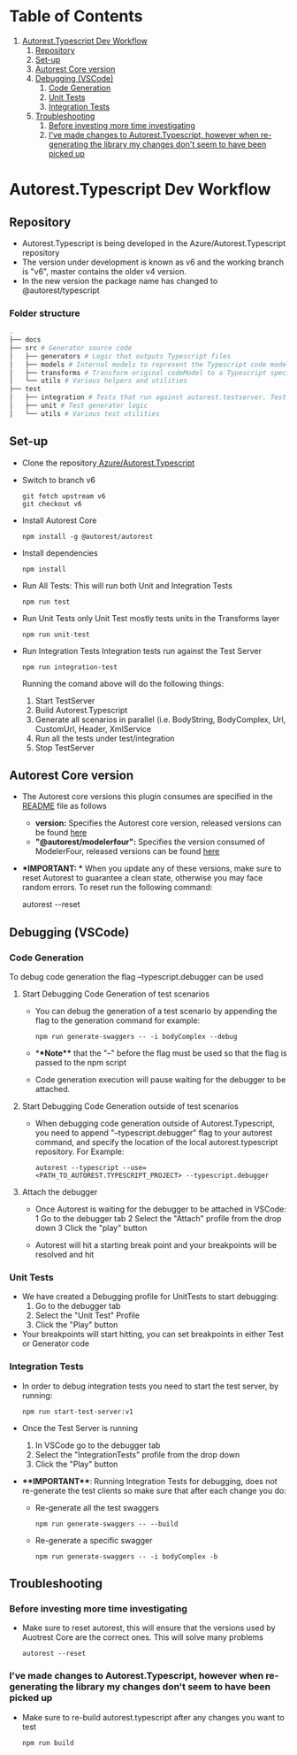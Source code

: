 # Table of Contents

1.  [Autorest.Typescript Dev Workflow](#link9754a77)
    1.  [Repository](#link38012c9)
    2.  [Set-up](#link422658b)
    3.  [Autorest Core version](#linkfd864b4)
    4.  [Debugging (VSCode)](#linkf583807)
        1.  [Code Generation](#linkd6903ff)
        2.  [Unit Tests](#link1fee673)
        3.  [Integration Tests](#linkb632069)
    5.  [Troubleshooting](#linkbd557ae)
        1.  [Before investing more time investigating](#link70e1598)
        2.  [I've made changes to Autorest.Typescript, however when re-generating the library my changes don't seem to have been picked up](#linke680821)

<a id="link9754a77"></a>

# Autorest.Typescript Dev Workflow

<a id="link38012c9"></a>

## Repository

- Autorest.Typescript is being developed in the Azure/Autorest.Typescript repository
- The version under development is known as v6 and the working branch is "v6", master contains the older v4 version.
- In the new version the package name has changed to @autorest/typescript

### Folder structure

```bash
.
├── docs
├── src # Generator source code
│   ├── generators # Logic that outputs Typescript files
│   ├── models # Internal models to represent the Typescript code model
│   ├── transforms # Transform original codeModel to a Typescript specific codeModel
│   └── utils # Various helpers and utilities
├── test
│   ├── integration # Tests that run against autorest.testserver. Test generated clients
│   ├── unit # Test generator logic
│   └── utils # Various test utilities
```

<a id="link422658b"></a>

## Set-up

- Clone the repository[ Azure/Autorest.Typescript](https://github.com/Azure/autorest.typescript.git)
- Switch to branch v6

      git fetch upstream v6
      git checkout v6

- Install Autorest Core

      npm install -g @autorest/autorest

- Install dependencies

      npm install

- Run All Tests:
  This will run both Unit and Integration Tests

      npm run test

- Run Unit Tests only
  Unit Test mostly tests units in the Transforms layer

      npm run unit-test

- Run Integration Tests
  Integration tests run against the Test Server

      npm run integration-test

  Running the comand above will do the following things:

  1. Start TestServer
  2. Build Autorest.Typescript
  3. Generate all scenarios in parallel (i.e. BodyString, BodyComplex, Url, CustomUrl, Header, XmlService
  4. Run all the tests under test/integration
  5. Stop TestServer

<a id="linkfd864b4"></a>

## Autorest Core version

- The Autorest core versions this plugin consumes are specified in the [README](https://github.com/Azure/autorest.typescript/blob/v6/README.md) file as follows
  - **version:** Specifies the Autorest core version, released versions can be found [here](https://github.com/Azure/autorest/releases)
  - **"@autorest/modelerfour":** Specifies the version consumed of ModelerFour, released versions can be found [here](https://github.com/Azure/autorest.modelerfour/releases)
- **\*IMPORTANT: \*** When you update any of these versions, make sure to reset Autorest to guarantee a clean state, otherwise you may face random errors. To reset run the following command:

  autorest --reset

<a id="linkf583807"></a>

## Debugging (VSCode)

<a id="linkd6903ff"></a>

### Code Generation

To debug code generation the flag &#x2013;typescript.debugger can be used

1.  Start Debugging Code Generation of test scenarios

    - You can debug the generation of a test scenario by appending the flag to the generation command for example:

          npm run generate-swaggers -- -i bodyComplex --debug

    - \***\*Note\*\*** that the "&#x2013;" before the flag must be used so that the flag is passed to the npm script
    - Code generation execution will pause waiting for the debugger to be attached.

2.  Start Debugging Code Generation outside of test scenarios

    - When debugging code generation outside of Autorest.Typescript, you need to append "&#x2013;typescript.debugger" flag to your autorest command, and specify the location of the local autorest.typescript repository. For Example:

          autorest --typescript --use=<PATH_TO_AUTOREST.TYPESCRIPT_PROJECT> --typescript.debugger

3.  Attach the debugger

    - Once Autorest is waiting for the debugger to be attached in VSCode:
      1 Go to the debugger tab
      2 Select the "Attach" profile from the drop down
      3 Click the "play" button

    - Autorest will hit a starting break point and your breakpoints will be resolved and hit

<a id="link1fee673"></a>

### Unit Tests

- We have created a Debugging profile for UnitTests to start debugging:
  1. Go to the debugger tab
  2. Select the "Unit Test" Profile
  3. Click the "Play" button
- Your breakpoints will start hitting, you can set breakpoints in either Test or Generator code

<a id="linkb632069"></a>

### Integration Tests

- In order to debug integration tests you need to start the test server, by running:

      npm run start-test-server:v1

- Once the Test Server is running

  1. In VSCode go to the debugger tab
  2. Select the "IntegrationTests" profile from the drop down
  3. Click the "Play" button

- **\*\***IMPORTANT**\*\***: Running Integration Tests for debugging, does not re-generate the test clients so make sure that after each change you do:

  - Re-generate all the test swaggers

        npm run generate-swaggers -- --build

  - Re-generate a specific swagger

        npm run generate-swaggers -- -i bodyComplex -b

<a id="linkbd557ae"></a>

## Troubleshooting

<a id="link70e1598"></a>

### Before investing more time investigating

- Make sure to reset autorest, this will ensure that the versions used by Auotrest Core are the correct ones. This will solve many problems

      autorest --reset

<a id="linke680821"></a>

### I've made changes to Autorest.Typescript, however when re-generating the library my changes don't seem to have been picked up

- Make sure to re-build autorest.typescript after any changes you want to test

      npm run build
